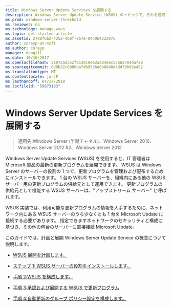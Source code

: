 ```yaml
---
title: Windows Server Update Services を展開する
description: Windows Server Update Service (WSUS) のトピックで、それを達成する 4 つの手順へのリンクを展開プロセスの概要
ms.prod: windows-server-threshold
ms.reviewer: na
ms.technology: manage-wsus
ms.topic: get-started-article
ms.assetid: 2708f6b2-4252-4b8f-9b7e-84c9b4222075
author: coreyp-at-msft
ms.author: coreyp
manager: dongill
ms.date: 10/16/2017
ms.openlocfilehash: 51972ad352f6530c8ee2aa84aec57b62784da728
ms.sourcegitcommit: 0d0b32c8986ba7db9536e0b8648d4ddf9b03e452
ms.translationtype: MT
ms.contentlocale: ja-JP
ms.lasthandoff: 04/17/2019
ms.locfileid: "59873183"
---
```

# <a name="deploy-windows-server-update-services"></a>Windows Server Update Services を展開する

>適用先:Windows Server (半期チャネル)、Windows Server 2016、Windows Server 2012 R2、Windows Server 2012

Windows Server Update Services (WSUS) を使用すると、IT 管理者は Microsoft 製品の最新の更新プログラムを展開できます。 WSUS は Windows Server のサーバーの役割の 1 つで、更新プログラムを管理および配布するためにインストールできます。 1 台の WSUS サーバーを、組織内にある他の WSUS サーバー用の更新プログラムの供給元として運用できます。 更新プログラムの供給元として機能する WSUS サーバーは、"アップストリーム サーバー" と呼ばれます。  

WSUS 実装では、利用可能な更新プログラムの情報を入手するために、ネットワーク内にある WSUS サーバーのうち少なくとも 1 台を Microsoft Update に接続する必要があります。 指定できますネットワークのセキュリティと構成に基づき、その他の何台のサーバーに直接接続 Microsoft Update。  

このガイドでは、計画と展開 Windows Server Update Service の概念について説明します。  

-   [WSUS 展開を計画します。](../plan/plan-your-wsus-deployment.md)  

-   [ステップ 1: WSUS サーバーの役割をインストールします。](1-install-the-wsus-server-role.md)  

-   [手順 2:WSUS を構成します。](2-configure-wsus.md)  

-   [手順 3:承認および展開する WSUS で更新プログラム](3-approve-and-deploy-updates-in-wsus.md)  

-   [手順 4:自動更新のグループ ポリシー設定を構成します。](4-configure-group-policy-settings-for-automatic-updates.md)  
